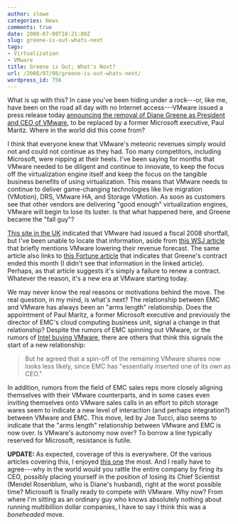```yaml
---
author: slowe
categories: News
comments: true
date: 2008-07-08T18:21:09Z
slug: greene-is-out-whats-next
tags:
- Virtualization
- VMware
title: Greene is Out; What's Next?
url: /2008/07/08/greene-is-out-whats-next/
wordpress_id: 756
---
```


What is up with this? In case you've been hiding under a rock---or, like me, have been on the road all day with no Internet access---VMware issued a press release today [announcing the removal of Diane Greene as President and CEO of VMware](http://www.vmware.com/company/news/releases/executive_leadership.html), to be replaced by a former Microsoft executive, Paul Maritz. Where in the world did this come from?

I think that everyone knew that VMware's meteoric revenues simply would not and could not continue as they had. Too many competitors, including Microsoft, were nipping at their heels. I've been saying for months that VMware needed to be diligent and continue to innovate, to keep the focus off the virtualization engine itself and keep the focus on the tangible business benefits of using virtualization. This means that VMware needs to continue to deliver game-changing technologies like live migration (VMotion), DRS, VMware HA, and Storage VMotion. As soon as customers see that other vendors are delivering "good enough" virtualization engines, VMware will begin to lose its luster. Is that what happened here, and Greene became the "fall guy"?

[This site in the UK](http://www.blocksandfiles.co.uk/article/5907) indicated that VMware had issued a fiscal 2008 shortfall, but I've been unable to locate that information, aside from [this WSJ article](http://online.wsj.com/article/SB121552518471335717.html) that briefly mentions VMware lowering their revenue forecast. The same article also links to [this Fortune article](http://money.cnn.com/magazines/fortune/fortune_archive/2007/10/15/100536853/index.htm) that indicates that Greene's contract ended this month (I didn't see that information in the linked article). Perhaps, as that article suggests it's simply a failure to renew a contract. Whatever the reason, it's a new era at VMware starting today.

We may never know the real reasons or motivations behind the move. The real question, in my mind, is what's next? The relationship between EMC and VMware has always been an "arms length" relationship. Does the appointment of Paul Maritz, a former Microsoft executive and previously the director of EMC's cloud computing business unit, signal a change in that relationship? Despite the rumors of EMC spinning out VMware, or the rumors of [Intel buying VMware](http://www.virtualization.info/2008/05/rumor-emc-may-sell-vmware-to-intel.html), there are others that think this signals the start of a new relationship:

>But he agreed that a spin-off of the remaining VMware shares now looks less likely, since EMC has "essentially inserted one of its own as CEO."

In addition, rumors from the field of EMC sales reps more closely aligning themselves with their VMware counterparts, and in some cases even inviting themselves onto VMware sales calls in an effort to pitch storage wares seem to indicate a new level of interaction (and perhaps integration?) between VMware and EMC. This move, led by Joe Tucci, also seems to indicate that the "arms length" relationship between VMware and EMC is now over. Is VMware's autonomy now over? To borrow a line typically reserved for Microsoft, resistance is futile.

**UPDATE:** As expected, coverage of this is everywhere. Of the various articles covering this, I enjoyed [this one](http://www.theregister.co.uk/2008/07/08/tucci_costs_vmware/) the most. And I really have to agree---why in the world would you rattle the entire company by firing its CEO, possibly placing yourself in the position of losing its Chief Scientist (Mendel Rosenblum, who is Diane's husband), right at the worst possible time? Microsoft is finally ready to compete with VMware. Why now? From where I'm sitting as an ordinary guy who knows absolutely nothing about running multibillion dollar companies, I have to say I think this was a _boneheaded_ move.
